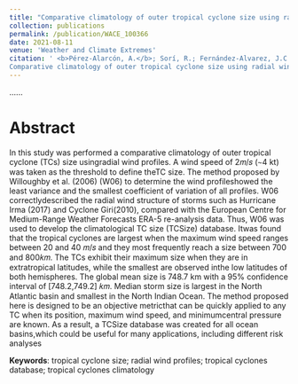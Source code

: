 ```yaml
---
title: "Comparative climatology of outer tropical cyclone size using radial windprofiles"
collection: publications
permalink: /publication/WACE_100366
date: 2021-08-11
venue: 'Weather and Climate Extremes'
citation: ' <b>Pérez-Alarcón, A.</b>; Sorí, R.; Fernández-Alvarez, J.C.; Nieto, R.; Gimeno, L. (2021).
Comparative climatology of outer tropical cyclone size using radial wind profiles. <i>Weather and Climate Extremes</i>, 33, 100366, https://doi.org/10.1016/j.wace.2021.100366'
---
```


......  

# Abstract

In this study was performed a comparative climatology of outer tropical cyclone (TCs) size usingradial wind profiles. A wind speed of 2𝑚/𝑠 (∼4 kt) was taken as the threshold to define theTC size. The method proposed by Willoughby et al. (2006) (W06) to determine the wind profileshowed the least variance and the smallest coefficient of variation of all profiles. W06 correctlydescribed the radial wind 
structure of storms such as Hurricane Irma (2017) and Cyclone Giri(2010), compared with the European Centre for Medium-Range Weather Forecasts ERA-5 re-analysis 
data. Thus, W06 was used to develop the climatological TC size (TCSize) database. Itwas found that the tropical cyclones are largest when the maximum wind speed 
ranges between 20 and 40 𝑚/𝑠 and they most frequently reach a size between 700 and 800𝑘𝑚. The TCs exhibit their maximum size when they are in extratropical 
latitudes, while the smallest are observed inthe low latitudes of both hemispheres. The global mean size is 748.7 km with a 95% confidence interval of
[748.2,749.2] 𝑘𝑚. Median storm size is largest in the North Atlantic basin and smallest in the North Indian Ocean. The method proposed here is designed
to be an objective metricthat can be quickly applied to any TC when its position, maximum wind speed, and minimumcentral pressure are known. As a result,
a TCSize database was created for all ocean basins,which could be useful for many applications, including different risk analyses

<b>Keywords</b>: tropical cyclone size; radial wind profiles; tropical cyclones database; tropical cyclones climatology



